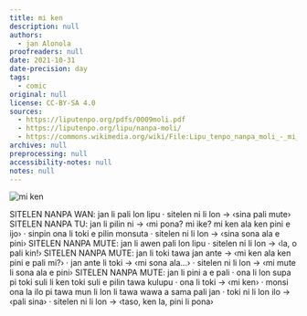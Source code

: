 ```yaml
---
title: mi ken
description: null
authors:
  - jan Alonola
proofreaders: null
date: 2021-10-31
date-precision: day
tags:
  - comic
original: null
license: CC-BY-SA 4.0
sources:
  - https://liputenpo.org/pdfs/0009moli.pdf
  - https://liputenpo.org/lipu/nanpa-moli/
  - https://commons.wikimedia.org/wiki/File:Lipu_tenpo_nanpa_moli_-_mi_ken.png
archives: null
preprocessing: null
accessibility-notes: null
notes: null
---
```


![mi ken](https://upload.wikimedia.org/wikipedia/commons/3/3f/Lipu_tenpo_nanpa_moli_-_mi_ken.png)

SITELEN NANPA WAN: jan li pali lon lipu · sitelen ni li lon → ‹sina pali mute›
SITELEN NANPA TU: jan li pilin ni → ‹mi pona? mi ike? mi ken ala ken pini e ijo› · sinpin ona li toki e pilin monsuta · sitelen ni li lon → ‹sina sona ala e pini›
SITELEN NANPA MUTE: jan li awen pali lon lipu · sitelen ni li lon → ‹la, o pali kin!›
SITELEN NANPA MUTE: jan li toki tawa jan ante → ‹mi ken ala ken pini e pali mi?› · jan ante li toki → ‹mi sona ala...› · sitelen ni li lon → ‹mi mute li sona ala e pini›
SITELEN NANPA MUTE: jan li pini a e pali · ona li lon supa pi toki suli li ken toki suli e pilin tawa kulupu · ona li toki → ‹mi ken› · monsi ona la ilo pi tawa mun li lon li tawa wawa a sama pali jan · toki ni li lon ilo → ‹pali sina› · sitelen ni li lon → ‹taso, ken la, pini li pona›